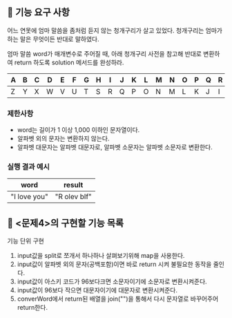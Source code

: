 ## 🚀 기능 요구 사항

어느 연못에 엄마 말씀을 좀처럼 듣지 않는 청개구리가 살고 있었다. 청개구리는 엄마가 하는 말은 무엇이든 반대로 말하였다.

엄마 말씀 word가 매개변수로 주어질 때, 아래 청개구리 사전을 참고해 반대로 변환하여 return 하도록 solution 메서드를 완성하라.

| A   | B   | C   | D   | E   | F   | G   | H   | I   | J   | K   | L   | M   | N   | O   | P   | Q   | R   | S   | T   | U   | V   | W   | X   | Y   | Z   |
| --- | --- | --- | --- | --- | --- | --- | --- | --- | --- | --- | --- | --- | --- | --- | --- | --- | --- | --- | --- | --- | --- | --- | --- | --- | --- |
| Z   | Y   | X   | W   | V   | U   | T   | S   | R   | Q   | P   | O   | N   | M   | L   | K   | J   | I   | H   | G   | F   | E   | D   | C   | B   | A   |

### 제한사항

- word는 길이가 1 이상 1,000 이하인 문자열이다.
- 알파벳 외의 문자는 변환하지 않는다.
- 알파벳 대문자는 알파벳 대문자로, 알파벳 소문자는 알파벳 소문자로 변환한다.

### 실행 결과 예시

| word         | result       |
| ------------ | ------------ |
| "I love you" | "R olev blf" |

## 🎯 <문제4>의 구현할 기능 목록

기능 단위 구현

1. input값을 split로 쪼개서 하나하나 살펴보기위해 map을 사용한다.
2. input값이 알파벳 외의 문자(공백포함)이면 바로 return 시켜 불필요한 동작을 줄인다.
3. input값이 아스키 코드가 96보다크면 소문자이기에 소문자로 변환시켜준다.
4. input값이 96보다 작으면 대문자이기에 대문자로 변환시켜준다.
5. converWord에서 return된 배열을 join("")을 통해서 다시 문자열로 바꾸어주어 return한다.
